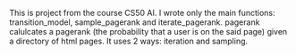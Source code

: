 This is project from the course CS50 AI.
I wrote only the main functions: transition_model, sample_pagerank and iterate_pagerank.
pagerank calulcates a pagerank (the probability that a user is on the said page) given a directory of html pages.
It uses 2 ways: iteration and sampling.
